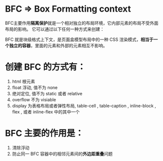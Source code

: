 # BFC => Box Formatting context

BFC主要作用**隔离保护**就是一个相对独立的布局环境，它内部元素的布局不受外面布局的影响。
它可以通过以下任何一种方式来创建： 

BFC 就是块级格式上下文，是页面盒模型布局中的一种 CSS 渲染模式，**相当于一个独立的容器**，里面的元素和外部的元素相互不影响。

# 创建 BFC 的方式有：
1. html 根元素
2. float 浮动, 值不为 none
3. 绝对定位, 值不为 static 或者 relative
4. overflow 不为 visiable
5. display 为表格布局或者弹性布局, table-cell , table-caption , inline-block , flex , 或者 inline-flex 中的其中一个


# BFC 主要的作用是：
1. 清除浮动
2. 防止同一 BFC 容器中的相邻元素间的**外边距重叠**问题